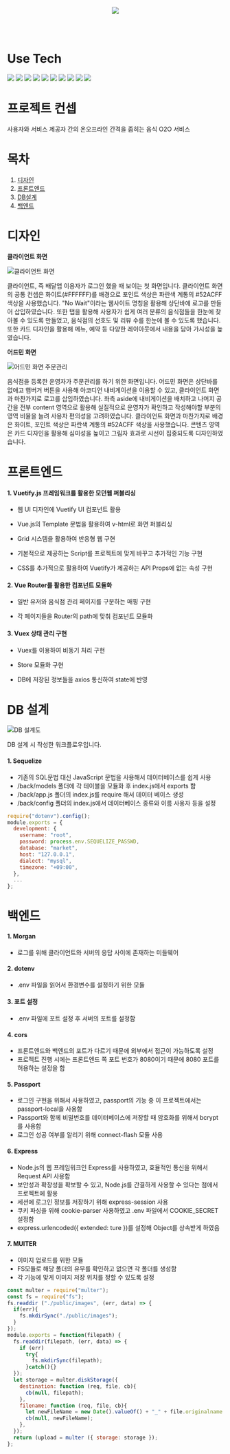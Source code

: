 <p align="center">
  <img src="https://capsule-render.vercel.app/api?type=Waving&color=auto&height=300&section=header&text=No%20Wait&fontSize=90" />
</p>
</br>
</br>


#  Use Tech

![](https://img.shields.io/badge/npm-CB3837?style=flat-square&logo=npm&logoColor=white)
![](https://img.shields.io/badge/IntelliJ%20IDEA-000000?style=flat-square&logo=IntelliJ%20IDEA&logoColor=white)
![](https://img.shields.io/badge/HTML5-E34F26?style=flat-square&logo=HTML5&logoColor=white)
![](https://img.shields.io/badge/CSS3-1572B6?style=flat-square&logo=CSS3&logoColor=white)
![](https://img.shields.io/badge/Vue.js-4FC08D?style=flat-square&logo=Vue.js&logoColor=white)
![](https://img.shields.io/badge/Vuetify.js%202.5.8-1867C0?style=flat-square&logo=Vuetify&logoColor=white)
![](https://img.shields.io/badge/Node.js-339933?style=flat-square&logo=Node.js&logoColor=white)
![](https://img.shields.io/badge/MySQL%208.0-4479A1?style=flat-square&logo=MySQL&logoColor=white)
![](https://img.shields.io/badge/Postman-FF6C37?style=flat-square&logo=Postman&logoColor=white)
![](https://img.shields.io/badge/Express.js-000000?style=flat-square&logo=Express&logoColor=white)

# 프로젝트 컨셉

사용자와 서비스 제공자 간의 온오프라인 간격을 좁히는 음식 O2O 서비스

# 목차

<ol>
  <li><a href="#design">디자인</a></li>
  <li><a href="#frontend">프론트엔드</a></li>
  <li><a href="#DB">DB설계</a></li>
  <li><a href="#backend">백엔드</a></li>

</ol>

<h1 id="design">디자인</h1>

__클라이언트 화면__

<img src="https://user-images.githubusercontent.com/85723094/135088887-209b8720-ec92-412f-8d24-ffa95ea35110.png" alt="클라이언트 화면">

클라이언트, 즉 배달앱 이용자가 로그인 했을 때 보이는 첫 화면입니다. 클라이언트 화면의 공통 컨셉은 화이트(#FFFFFF)를 배경으로 포인트 색상은 파란색 계통의 #52ACFF 색상을 사용했습니다.
"No Wait"이라는 웹사이트 명칭을 활용해 상단바에 로고를 만들어 삽입하였습니다. 또한 탭을 활용해 사용자가 쉽게 여러 분류의 음식점들을 한눈에 찾아볼 수 있도록 만들었고, 음식점의 선호도 및 리뷰 수를 한눈에 볼 수 있도록 했습니다. 또한 카드 디자인을 활용해 메뉴, 예약 등 다양한 레이아웃에서 내용을 담아 가시성을 높였습니다.

__어드민 화면__

<img src="https://user-images.githubusercontent.com/85723094/135089570-d4fb3142-9a91-403f-813d-d36c5d52c2a3.png" alt="어드민 화면 주문관리">

음식점을 등록한 운영자가 주문관리를 하기 위한 화면입니다. 어드민 화면은 상단바를 없애고 햄버거 버튼을 사용해 아코디언 내비게이션을 이용할 수 있고, 클라이언트 화면과 마찬가지로 로고를 삽입하였습니다. 
좌측 aside에 내비게이션을 배치하고 나머지 공간을 전부 content 영역으로 활용해 실질적으로 운영자가 확인하고 작성해야할 부분의 영역 비율을 늘려 사용자 편의성을 고려하였습니다. 클라이언트 화면과 마찬가지로 배경은 화이트, 포인트 색상은 파란색 계통의  #52ACFF 색상을 사용했습니다. 콘텐츠 영역은 카드 디자인을 활용해 심미성을 높이고 그림자 효과로 시선이 집중되도록 디자인하였습니다.

<!--<h1 id="DB">DB설계</h1>
예시.
<h1 id="backend">백엔드</h1>
예시.
-->
<h1 id="frontend">프론트엔드</h1>

 #### 1. Vuetify.js 프레임워크를 활용한 모던웹 퍼블리싱

  - 웹 UI 디자인에 Vuetify UI 컴포넌트 활용

  - Vue.js의 Template 문법을 활용하여 v-html로 화면 퍼블리싱

  - Grid 시스템을 활용하여 반응형 웹 구현

  - 기본적으로 제공하는 Script를 프로젝트에 맞게 바꾸고 추가적인 기능 구현

  - CSS를 추가적으로 활용하여 Vuetify가 제공하는 API Props에 없는 속성 구현

#### 2. Vue Router를 활용한 컴포넌트 모듈화 

  -  일반 유저와 음식점 관리 페이지를 구분하는 매핑 구현
 
  -  각 페이지들을 Router의 path에 맞춰 컴포넌트 모듈화

#### 3. Vuex 상태 관리 구현

  - Vuex를 이용하여 비동기 처리 구현
 
  - Store 모듈화 구현

  - DB에 저장된 정보들을 axios 통신하여 state에 반영

<h1 id="DB">DB 설계</h1>

<img src="https://user-images.githubusercontent.com/87686258/135237298-fa61681e-3afa-4ad2-95f0-bc7e09b21762.png" alt = "DB 설계도">

DB 설계 시 작성한 워크플로우입니다.

#### 1. Sequelize

- 기존의 SQL문법 대신 JavaScript 문법을 사용해서 데이터베이스를 쉽게 사용
- /back/models 폴더에 각 테이블을 모듈화 후 index.js에서 exports 함
- /back/app.js 폴더의 index.js를 require 해서 데이터 베이스 생성
- /back/config 폴더의 index.js에서 데이터베이스 종류와 이름 사용자 등을 설정

```javascript
require("dotenv").config();
module.exports = {
  development: {
    username: "root",
    password: process.env.SEQUELIZE_PASSWD,
    database: "market",
    host: "127.0.0.1",
    dialect: "mysql",
    timezone: "+09:00",
  },
  ...
};
```


<h1 id="backend">백엔드</h1>

#### 1. Morgan

- 로그를 위해 클라이언트와 서버의 응답 사이에 존재하는 미들웨어


#### 2. dotenv

- .env 파일을 읽어서 환경변수를 설정하기 위한 모듈


#### 3. 포트 설정

- .env 파일에 포트 설정 후 서버의 포트를 설정함

#### 4. cors

- 프론트엔드와 백엔드의 포트가 다르기 때문에 외부에서 접근이 가능하도록 설정
- 프로젝트 진행 시에는 프론트엔드 쪽 포트 번호가 8080이기 때문에 8080 포트를 허용하는 설정을 함

#### 5. Passport

- 로그인 구현을 위해서 사용하였고, passport의 기능 중 이 프로젝트에서는 passport-local을 사용함
- Passport와 함께 비밀번호를 데이터베이스에 저장할 때 암호화를 위해서 bcrypt를 사용함
- 로그인 성공 여부를 알리기 위해 connect-flash 모듈 사용

#### 6. Express

- Node.js의 웹 프레임워크인 Express를 사용하였고, 효율적인 통신을 위해서 Request API 사용함
- 보안성과 확장성을 확보할 수 있고, Node.js를 간결하게 사용할 수 있다는 점에서 프로젝트에 활용
- 세션에 로그인 정보를 저장하기 위해 express-session 사용
- 쿠키 파싱을 위해 cookie-parser 사용하였고 .env 파일에서 COOKIE_SECRET 설정함
- express.urlencoded({ extended: ture })를 설정해 Object를 상속받게 하였음

#### 7. MUITER

- 이미지 업로드를 위한 모듈
- FS모듈로 해당 폴더의 유무를 확인하고 없으면 각 폴더를 생성함
- 각 기능에 맞게 이미지 저장 위치를 정할 수 있도록 설정

```javascript
const multer = require("multer");
const fs = require("fs");
fs.readdir ("./public/images", (err, data) => {
  if(err){
    fs.mkdirSync("./public/images");
  }
});
module.exports = function(filepath) {
  fs.readdir(filepath, (err, data) => {
    if (err)
      try{
        fs.mkdirSync(filepath);
      }catch(){}
  });
  let storage = multer.diskStorage({
    destination: function (req, file, cb){
      cb(null, filepath);
    },
    filename: function (req, file, cb){
      let newFileName = new Date().valueOf() + "_" + file.originalname
      cb(null, newFileName);
    },
  });
  return (upload = multer ({ storage: storage });
};
```




